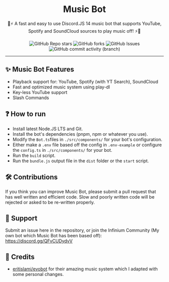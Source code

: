 <h1 align="center"> Music Bot </h1>
<div align="center">🎵⚡ A fast and easy to use Discord.JS 14 music bot that supports YouTube, Spotify and SoundCloud sources to play music off! ⚡🎵</div>
<br>

<div align="center"> 
    <img alt="GitHub Repo stars" src="https://img.shields.io/github/stars/nikosszzz/musicbot?style=flat-square&label=🌟 Stars&labelColor=3c3836&color=1d2021">
    <img alt="GitHub forks" src="https://img.shields.io/github/forks/nikosszzz/musicbot?style=flat-square&label=🔗 Forks&labelColor=3c3836&color=1d2021">
    <img alt="GitHub Issues" src="https://img.shields.io/github/issues/nikosszzz/musicbot?style=flat-square&label=⚠️ Issues&labelColor=3c3836&color=1d2021">
    <img alt="GitHub commit activity (branch)" src="https://img.shields.io/github/commit-activity/t/nikosszzz/musicbot/main?style=flat-square&label=🧾 Commits&labelColor=3c3836&color=1d2021">
</div>

<hr>

## ✨ Music Bot Features

- Playback support for: YouTube, Spotify (with YT Search), SoundCloud
- Fast and optimized music system using play-dl
- Key-less YouTube support
- Slash Commands

## ❓ How to run

- Install latest Node.JS LTS and Git.
- Install the bot's dependencies (pnpm, npm or whatever you use).
- Modify the `Bot.ts`files  in `./src/components/` for your bot's configuration.
- Either make a `.env` file based off the config in `.env-example` or configure the `config.ts` in `./src/components/` for your bot.
- Run the `build` script.
- Run the `bundle.js` output file in the `dist` folder or the `start` script.

## 🛠️ Contributions

If you think you can improve Music Bot, please submit a pull request that has well written and efficient code. Slow and poorly written code will be rejected or asked to be re-written properly.

## 🤝 Support

Submit an issue here in the repository, or join the Infinium Community (My own bot which Music Bot has been based off): https://discord.gg/QFvCUDydvV

## 🌟 Credits
 - [eritislami/evobot](https://github.com/eritislami/evobot) for their amazing music system which I adapted with some personal changes.